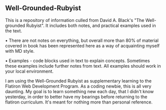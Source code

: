 ## Well-Grounded-Rubyist ##
 This is a repository of information culled from David A. Black's "The Well-grounded Rubyist".
 It includes both notes, and practical examples used in the text.
 
 • There are not notes on everything, but overall more than 80% of material covered in book has been represented here as a way of acquainting myself with MD style. 
 
 • Examples - code blocks used in text to explain concepts. Sometimes these examples include further notes from text. All examples should work in your local environment.

 I am using the Well-Grounded Rubyist as supplementary learning to the Flatiron Web Development Program. As a coding newbie, this is all very daunting. My goal is to learn something new each day, that I didn't know yesterday, in order to better have my bearings before returning to the flatiron curriculum. It's meant for nothing more than personal reference. 
